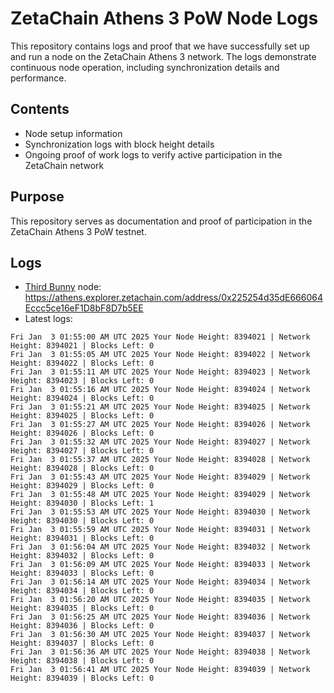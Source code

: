 # ZetaChain Athens 3 PoW Node Logs
This repository contains logs and proof that we have successfully set up and run a node on the ZetaChain Athens 3 network. The logs demonstrate continuous node operation, including synchronization details and performance.

## Contents
- Node setup information
- Synchronization logs with block height details
- Ongoing proof of work logs to verify active participation in the ZetaChain network

## Purpose
This repository serves as documentation and proof of participation in the ZetaChain Athens 3 PoW testnet.

## Logs

- [Third Bunny](https://thirdbunny.xyz/) node: https://athens.explorer.zetachain.com/address/0x225254d35dE666064Eccc5ce16eF1D8bF8D7b5EE
- Latest logs:
```
Fri Jan  3 01:55:00 AM UTC 2025 Your Node Height: 8394021 | Network Height: 8394021 | Blocks Left: 0
Fri Jan  3 01:55:05 AM UTC 2025 Your Node Height: 8394022 | Network Height: 8394022 | Blocks Left: 0
Fri Jan  3 01:55:11 AM UTC 2025 Your Node Height: 8394023 | Network Height: 8394023 | Blocks Left: 0
Fri Jan  3 01:55:16 AM UTC 2025 Your Node Height: 8394024 | Network Height: 8394024 | Blocks Left: 0
Fri Jan  3 01:55:21 AM UTC 2025 Your Node Height: 8394025 | Network Height: 8394025 | Blocks Left: 0
Fri Jan  3 01:55:27 AM UTC 2025 Your Node Height: 8394026 | Network Height: 8394026 | Blocks Left: 0
Fri Jan  3 01:55:32 AM UTC 2025 Your Node Height: 8394027 | Network Height: 8394027 | Blocks Left: 0
Fri Jan  3 01:55:37 AM UTC 2025 Your Node Height: 8394028 | Network Height: 8394028 | Blocks Left: 0
Fri Jan  3 01:55:43 AM UTC 2025 Your Node Height: 8394029 | Network Height: 8394029 | Blocks Left: 0
Fri Jan  3 01:55:48 AM UTC 2025 Your Node Height: 8394029 | Network Height: 8394030 | Blocks Left: 1
Fri Jan  3 01:55:53 AM UTC 2025 Your Node Height: 8394030 | Network Height: 8394030 | Blocks Left: 0
Fri Jan  3 01:55:59 AM UTC 2025 Your Node Height: 8394031 | Network Height: 8394031 | Blocks Left: 0
Fri Jan  3 01:56:04 AM UTC 2025 Your Node Height: 8394032 | Network Height: 8394032 | Blocks Left: 0
Fri Jan  3 01:56:09 AM UTC 2025 Your Node Height: 8394033 | Network Height: 8394033 | Blocks Left: 0
Fri Jan  3 01:56:14 AM UTC 2025 Your Node Height: 8394034 | Network Height: 8394034 | Blocks Left: 0
Fri Jan  3 01:56:20 AM UTC 2025 Your Node Height: 8394035 | Network Height: 8394035 | Blocks Left: 0
Fri Jan  3 01:56:25 AM UTC 2025 Your Node Height: 8394036 | Network Height: 8394036 | Blocks Left: 0
Fri Jan  3 01:56:30 AM UTC 2025 Your Node Height: 8394037 | Network Height: 8394037 | Blocks Left: 0
Fri Jan  3 01:56:36 AM UTC 2025 Your Node Height: 8394038 | Network Height: 8394038 | Blocks Left: 0
Fri Jan  3 01:56:41 AM UTC 2025 Your Node Height: 8394039 | Network Height: 8394039 | Blocks Left: 0
```
